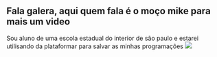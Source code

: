 ## Fala galera, aqui quem fala é o moço mike para mais um video
Sou aluno de uma escola estadual do interior de são paulo e estarei utilisando da plataformar para salvar as minhas programações 
![](https://media.tenor.com/onwp8_fXYokAAAAi/mike-tazercraft.gif)
